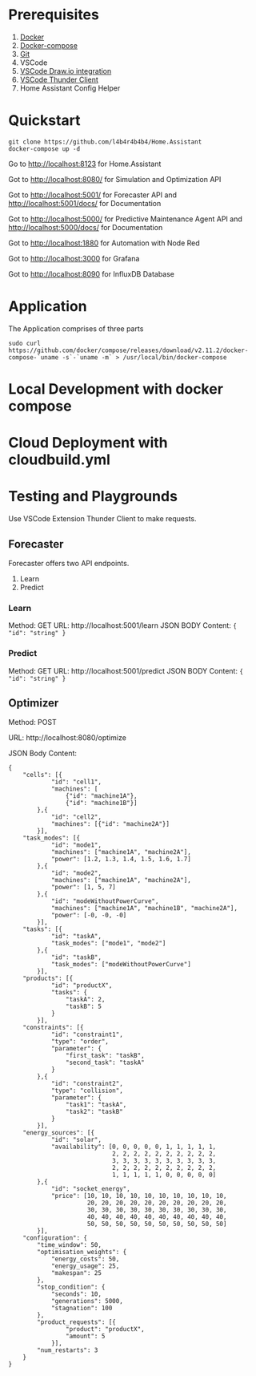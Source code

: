 # Prerequisites

1. [Docker](https://docs.docker.com/get-docker/)
2. [Docker-compose](https://docs.docker.com/compose/install/)
3. [Git](https://git-scm.com/book/en/v2/Getting-Started-Installing-Git)
4. VSCode
5. [VSCode Draw.io integration](https://marketplace.visualstudio.com/items?itemName=hediet.vscode-drawio)
6. [VSCode Thunder Client](https://marketplace.visualstudio.com/items?itemName=rangav.vscode-thunder-client)
7. Home Assistant Config Helper

# Quickstart

```
git clone https://github.com/l4b4r4b4b4/Home.Assistant
docker-compose up -d
```

Go to [http://localhost:8123](https://git-scm.com/book/en/v2/Getting-Started-Installing-Git) for Home.Assistant

Got to [http://localhost:8080/](http://localhost:8080/) for Simulation and Optimization API

Got to [http://localhost:5001/](http://localhost:5001/) for Forecaster API and [http://localhost:5001/docs/](http://localhost:5001/docs) for Documentation

Got to [http://localhost:5000/](http://localhost:5000/) for Predictive Maintenance Agent API and [http://localhost:5000/docs/](http://localhost:5000/docs) for Documentation

Got to [http://localhost:1880](http://localhost:1880) for Automation with Node Red

Got to [http://localhost:3000](http://localhost:3000) for Grafana

Got to [http://localhost:8090](http://localhost:8090) for InfluxDB Database

# Application

The Application comprises of three parts

```
sudo curl https://github.com/docker/compose/releases/download/v2.11.2/docker-compose-`uname -s`-`uname -m` > /usr/local/bin/docker-compose
```

# Local Development with docker compose

# Cloud Deployment with cloudbuild.yml


# Testing and Playgrounds

Use VSCode Extension Thunder Client to make requests.

## Forecaster

Forecaster offers two API endpoints.

1. Learn
2. Predict

### Learn

Method: GET
URL: http://localhost:5001/learn
JSON BODY Content: `{   "id": "string" }`

### Predict

Method: GET
URL: http://localhost:5001/predict
JSON BODY Content: `{   "id": "string" }`

## Optimizer

Method: POST

URL: http://localhost:8080/optimize

JSON Body Content:

```
{
	"cells": [{
			"id": "cell1",
			"machines": [
				{"id": "machine1A"},
				{"id": "machine1B"}] 
		},{
			"id": "cell2",
			"machines": [{"id": "machine2A"}]
		}],
	"task_modes": [{
			"id": "mode1",
			"machines": ["machine1A", "machine2A"],
			"power": [1.2, 1.3, 1.4, 1.5, 1.6, 1.7]
		},{
			"id": "mode2",
			"machines": ["machine1A", "machine2A"],
			"power": [1, 5, 7]
		},{
			"id": "modeWithoutPowerCurve",
			"machines": ["machine1A", "machine1B", "machine2A"],
			"power": [-0, -0, -0]
		}],
	"tasks": [{
			"id": "taskA",
			"task_modes": ["mode1", "mode2"]
		},{
			"id": "taskB",
			"task_modes": ["modeWithoutPowerCurve"]
		}],
	"products": [{
			"id": "productX",
			"tasks": {
				"taskA": 2,
				"taskB": 5
			}
		}],
	"constraints": [{
			"id": "constraint1",
			"type": "order",
			"parameter": {
				"first_task": "taskB",
				"second_task": "taskA"
			}
		},{
			"id": "constraint2",
			"type": "collision",
			"parameter": {
				"task1": "taskA",
				"task2": "taskB"
			}
		}],
	"energy_sources": [{
			"id": "solar",
			"availability": [0, 0, 0, 0, 0, 1, 1, 1, 1, 1,
			                 2, 2, 2, 2, 2, 2, 2, 2, 2, 2,
			                 3, 3, 3, 3, 3, 3, 3, 3, 3, 3,
			                 2, 2, 2, 2, 2, 2, 2, 2, 2, 2,
			                 1, 1, 1, 1, 1, 0, 0, 0, 0, 0]
		},{
			"id": "socket_energy",
			"price": [10, 10, 10, 10, 10, 10, 10, 10, 10, 10,
			          20, 20, 20, 20, 20, 20, 20, 20, 20, 20,
			          30, 30, 30, 30, 30, 30, 30, 30, 30, 30,
			          40, 40, 40, 40, 40, 40, 40, 40, 40, 40,
			          50, 50, 50, 50, 50, 50, 50, 50, 50, 50]
		}],
	"configuration": {
		"time_window": 50,
		"optimisation_weights": {
			"energy_costs": 50,
			"energy_usage": 25,
			"makespan": 25
		},
		"stop_condition": {
			"seconds": 10,
			"generations": 5000,
			"stagnation": 100
		},
		"product_requests": [{
				"product": "productX",
				"amount": 5
			}],
		"num_restarts": 3
	}
}
```
